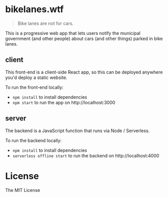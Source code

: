# bikelanes.wtf

> Bike lanes are not for cars.

This is a progressive web app that lets users notify the municipal government
(and other people) about cars (and other things) parked in bike lanes.

## client

This front-end is a client-side React app, so this can be deployed anywhere
you'd deploy a static website.

To run the front-end locally:

- `npm install` to install dependencies
- `npm start` to run the app on http://localhost:3000

## server

The backend is a JavaScript function that runs via Node / Serverless.

To run the backend locally:

- `npm install` to install dependencies
- `serverless offline start` to run the backend on http://localhost:4000

# License

The MIT License